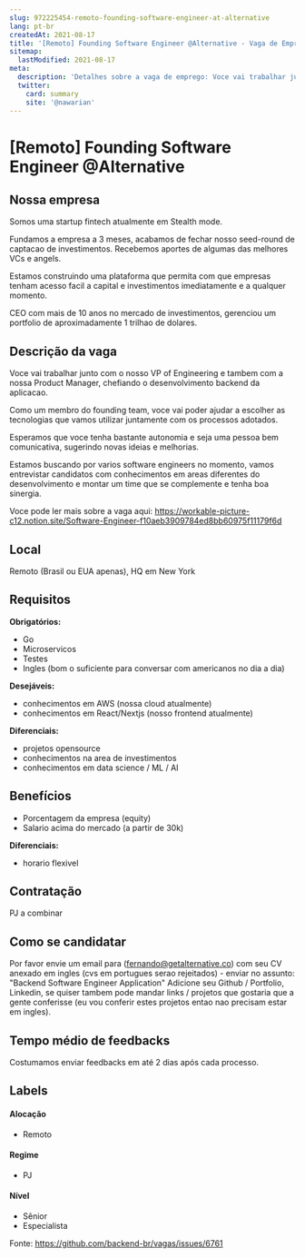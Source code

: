```yaml
---
slug: 972225454-remoto-founding-software-engineer-at-alternative
lang: pt-br
createdAt: 2021-08-17
title: '[Remoto] Founding Software Engineer @Alternative - Vaga de Emprego'
sitemap:
  lastModified: 2021-08-17
meta:
  description: 'Detalhes sobre a vaga de emprego: Voce vai trabalhar junto com o nosso VP of Engineering e tambem com a nossa Product Manager, chefiando o desenvolvimento backend da aplicacao. Como um membro do founding team, voce vai poder ajudar a escolher as tecnologias que vamos utilizar juntamente com os processos adotados. Esperamos que voce tenha bastante autonomia e seja uma pessoa bem comunicativa, sugerindo novas ideias e melhorias. Estamos buscando por varios software engineers no momento, vamos entrevistar candidatos com conhecimentos em areas diferentes do desenvolvimento e montar um time que se complemente e tenha boa sinergia. Voce pode ler mais sobre a vaga aqui: https://workable-picture-c12.notion.site/Software-Engineer-f10aeb3909784ed8bb60975f11179f6d'
  twitter:
    card: summary
    site: '@nawarian'
---
```


# [Remoto] Founding Software Engineer @Alternative

<!--
==================================================
Caso a vaga for remoto durante a pandemia informar no texto "Remoto durante o covid"
==================================================
-->
<!-- 
==================================================
POR FAVOR, SÓ POSTE SE A VAGA FOR PARA BACK-END!

Não faça distinção de gênero no título da vaga.

Use: "Back-End Developer" ao invés de 
"Desenvolvedor Back-End" \o/

Exemplo: `[São Paulo] Back-End Developer @ NOME DA EMPRESA`
==================================================
-->
<!--
==================================================
Caso a vaga for remoto durante a pandemia deixar a linha abaixo
==================================================
-->

## Nossa empresa

Somos uma startup fintech atualmente em Stealth mode.

Fundamos a empresa a 3 meses, acabamos de fechar nosso seed-round de captacao de investimentos. Recebemos aportes de algumas das melhores VCs e angels.

Estamos construindo uma plataforma que permita com que empresas tenham acesso facil a capital e investimentos imediatamente e a qualquer momento.

CEO com mais de 10 anos no mercado de investimentos, gerenciou um portfolio de aproximadamente 1 trilhao de dolares.

## Descrição da vaga

Voce vai trabalhar junto com o nosso VP of Engineering e tambem com a nossa Product Manager, chefiando o desenvolvimento backend da aplicacao.

Como um membro do founding team, voce vai poder ajudar a escolher as tecnologias que vamos utilizar juntamente com os processos adotados.

Esperamos que voce tenha bastante autonomia e seja uma pessoa bem comunicativa, sugerindo novas ideias e melhorias.

Estamos buscando por varios software engineers no momento, vamos entrevistar candidatos com conhecimentos em areas diferentes do desenvolvimento e montar um time que se complemente e tenha boa sinergia.

Voce pode ler mais sobre a vaga aqui: 
https://workable-picture-c12.notion.site/Software-Engineer-f10aeb3909784ed8bb60975f11179f6d

## Local

Remoto (Brasil ou EUA apenas), HQ em New York

## Requisitos

**Obrigatórios:**
- Go
- Microservicos
- Testes
- Ingles (bom o suficiente para conversar com americanos no dia a dia)

**Desejáveis:**
- conhecimentos em AWS (nossa cloud atualmente)
- conhecimentos em React/Nextjs (nosso frontend atualmente)

**Diferenciais:**
- projetos opensource
- conhecimentos na area de investimentos
- conhecimentos em data science / ML / AI

## Benefícios

- Porcentagem da empresa (equity)
- Salario acima do mercado (a partir de 30k)

**Diferenciais:**

- horario flexivel

## Contratação

PJ a combinar

## Como se candidatar

Por favor envie um email para (fernando@getalternative.co) com seu CV anexado em ingles (cvs em portugues serao rejeitados) - enviar no assunto: "Backend Software Engineer Application"
Adicione seu Github / Portfolio, Linkedin, se quiser tambem pode mandar links / projetos que gostaria que a gente conferisse (eu vou conferir estes projetos entao nao precisam estar em ingles).

## Tempo médio de feedbacks

Costumamos enviar feedbacks em até 2 dias após cada processo.

## Labels
<!-- retire os labels que não fazem sentido à vaga -->

#### Alocação
- Remoto

#### Regime
- PJ

#### Nível
- Sênior
- Especialista




Fonte: https://github.com/backend-br/vagas/issues/6761